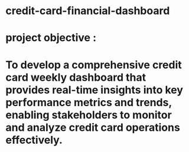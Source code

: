 # credit-card-financial-dashboard
# project objective :
# To develop a comprehensive credit card weekly dashboard that provides real-time insights into key performance metrics and trends, enabling stakeholders to monitor and analyze credit card operations effectively.
